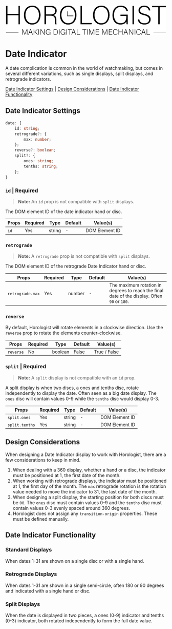 <p align="center">
  <img src="/assets/logo-horologist.svg" alt="Horologist Logo - Making digital time mechanical" width="500" />
</p>

# Date Indicator

A date complication is common in the world of watchmaking, but comes in several different
variations, such as single displays, split displays, and retrograde indicators.

[Date Indicator Settings](#date-indicator-settings) |
[Design Considerations](#design-considerations) |
[Date Indicator Functionality](#date-indicator-functionality)

## Date Indicator Settings

```ts
date: {
    id: string;
    retrograde?: {
        max: number;
    };
    reverse?: boolean;
    split?: {
        ones: string;
        tenths: string;
    };
}
```

### `id` | Required

> **Note:** An `id` prop is not compatible with `split` displays.

The DOM element ID of the date indicator hand or disc.

| Props | Required | Type   | Default | Value(s)       |
| ----- | -------- | ------ | ------- | -------------- |
| `id`  | Yes      | string | -       | DOM Element ID |

### `retrograde`

> **Note:** A `retrograde` prop is not compatible with `split` displays.

The DOM element ID of the retrograde Date Indicator hand or disc.

| Props            | Required | Type   | Default | Value(s)                                                                                     |
| ---------------- | -------- | ------ | ------- | -------------------------------------------------------------------------------------------- |
| `retrograde.max` | Yes      | number | -       | The maximum rotation in degrees to reach the final date of the display. Often `90` or `180`. |

### `reverse`

By default, Horologist will rotate elements in a clockwise direction. Use the `reverse` prop to
rotate the elements counter-clockwise.

| Props     | Required | Type    | Default | Value(s)     |
| --------- | -------- | ------- | ------- | ------------ |
| `reverse` | No       | boolean | False   | True / False |

### `split` | Required

> **Note:** A `split` display is not compatible with an `id` prop.

A split display is when two discs, a ones and tenths disc, rotate independently to display the date.
Often seen as a big date display. The `ones` disc will contain values 0-9 while the `tenths` disc
would display 0-3.

| Props          | Required | Type   | Default | Value(s)       |
| -------------- | -------- | ------ | ------- | -------------- |
| `split.ones`   | Yes      | string | -       | DOM Element ID |
| `split.tenths` | Yes      | string | -       | DOM Element ID |

## Design Considerations

When designing a Date Indicator display to work with Horologist, there are a few considerations to
keep in mind.

1. When dealing with a 360 display, whether a hand or a disc, the indicator must be positioned at 1,
   the first date of the month.
2. When working with retrograde displays, the indicator must be positioned at 1, the first day of
   the month. The `max` retrograde rotation is the rotation value needed to move the indicator to
   31, the last date of the month.
3. When designing a split display, the starting position for both discs must be `00`. The `ones`
   disc must contain values 0-9 and the `tenths` disc must contain values 0-3 evenly spaced around
   360 degrees.
4. Horologist does not assign any `transition-origin` properties. These must be defined manually.

## Date Indicator Functionality

### Standard Displays

When dates 1-31 are shown on a single disc or with a single hand.

### Retrograde Displays

When dates 1-31 are shown in a single semi-circle, often 180 or 90 degrees and indicated with a
single hand or disc.

### Split Displays

When the date is displayed in two pieces, a ones (0-9) indicator and tenths (0-3) indicator, both
rotated independently to form the full date value.
